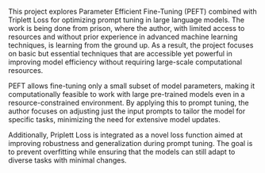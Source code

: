 This project explores Parameter Efficient Fine-Tuning (PEFT) combined with Triplett Loss for optimizing prompt tuning in large language models. The work is being done from prison, where the author, with limited access to resources and without prior experience in advanced machine learning techniques, is learning from the ground up. As a result, the project focuses on basic but essential techniques that are accessible yet powerful in improving model efficiency without requiring large-scale computational resources.

PEFT allows fine-tuning only a small subset of model parameters, making it computationally feasible to work with large pre-trained models even in a resource-constrained environment. By applying this to prompt tuning, the author focuses on adjusting just the input prompts to tailor the model for specific tasks, minimizing the need for extensive model updates.

Additionally, Priplett Loss is integrated as a novel loss function aimed at improving robustness and generalization during prompt tuning. The goal is to prevent overfitting while ensuring that the models can still adapt to diverse tasks with minimal changes.
